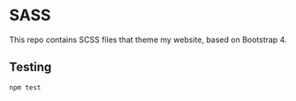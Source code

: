 # SASS
This repo contains SCSS files that theme my website, based on Bootstrap 4.

## Testing
```npm
npm test
```